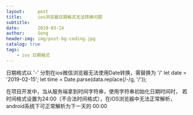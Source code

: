 ```yaml
---
layout:     post
title:      ios浏览器日期格式无法转换问题
subtitle:   
date:       2019-03-14
author:     Song
header-img: img/post-bg-coding.jpg
catalog: true
tags:
    - ios 日期格式
---
```


日期格式以 '-' 分割在ios微信浏览器无法使用Date转换，需替换为 '/'
let date = '2019-02-15';
let time = Date.parse(data.replace(/-/g, '/'));

在项目开发中，当从服务端拿到时间字符串，使用字符串初始化日期时间时，
若时间格式设置为24:00（不合法时间格式），在iOS浏览器中无法正常解析，
android系统下可正常解析为下一天的 00:00
